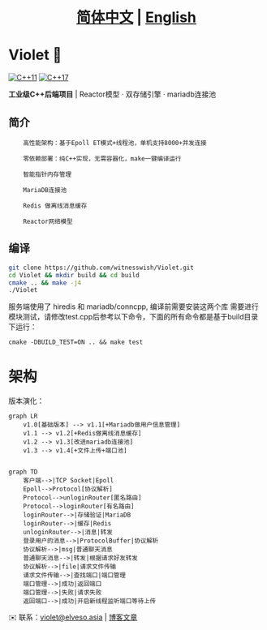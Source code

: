 # <div align="center"><b><a href="README.md">简体中文</a> | <a href="README_EN.md">English</a></b></div>

# Violet 🚀


[![C++11](https://img.shields.io/badge/C++-11-blue.svg)](https://en.cppreference.com/)
[![C++17](https://img.shields.io/badge/C++-17-blue.svg)](https://en.cppreference.com/)

**工业级C++后端项目** | Reactor模型 · 双存储引擎 · mariadb连接池

## 简介
        高性能架构：基于Epoll ET模式+线程池，单机支持8000+并发连接

        零依赖部署：纯C++实现，无需容器化，make一键编译运行

        智能指针内存管理

        MariaDB连接池

        Redis 做离线消息缓存

        Reactor网络模型 

## 编译
```bash
git clone https://github.com/witnesswish/Violet.git
cd Violet && mkdir build && cd build
cmake .. && make -j4
./Violet
```
服务端使用了 hiredis 和 mariadb/conncpp, 编译前需要安装这两个库
需要进行模块测试，请修改test.cpp后参考以下命令，下面的所有命令都是基于build目录下运行：
```
cmake -DBUILD_TEST=ON .. && make test
```


# 架构
版本演化：
```mermaid
graph LR
    v1.0[基础版本] --> v1.1[+Mariadb做用户信息管理]
    v1.1 --> v1.2[+Redis做离线消息缓存]
    v1.2 --> v1.3[改进mariadb连接池]
    v1.3 --> v1.4[+文件上传+端口池]
    
```
```mermaid
graph TD
    客户端-->|TCP Socket|Epoll
    Epoll-->Protocol[协议解析]
    Protocol-->unloginRouter[匿名路由]
    Protocol-->loginRouter[有名路由]
    loginRouter-->|存储验证|MariaDB
    loginRouter-->|缓存|Redis
    unloginRouter-->|消息|转发
    登录用户的消息-->|ProtocolBuffer|协议解析
    协议解析-->|msg|普通聊天消息
    普通聊天消息-->|转发|根据请求好友转发
    协议解析-->|file|请求文件传输
    请求文件传输-->|查找端口|端口管理
    端口管理-->|成功|返回端口
    端口管理-->|失败|请求失败
    返回端口-->|成功|开启新线程监听端口等待上传
```


✉️ 联系：violet@elveso.asia | [博客文章](https://elveso.asia/blog/)

